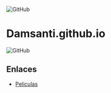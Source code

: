 ![GitHub](https://www.educantabria.es/documents/8911298/8913497/logoIESMHP.png)

# Damsanti.github.io

![GitHub](https://img.shields.io/badge/version-1.0-green)


## Enlaces

- [Peliculas](https://damsanti.github.io/peliculas.html)